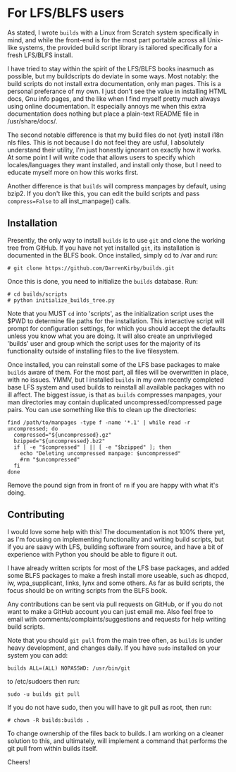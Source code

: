 # For LFS/BLFS users

As stated, I wrote `builds` with a Linux from Scratch system specifically in mind, and while the front-end is for the 
most part portable across all Unix-like systems, the provided build script library is tailored specifically for a fresh
LFS/BLFS install.

I have tried to stay within the spirit of the LFS/BLFS books inasmuch as possible, but my buildscripts do deviate in 
some ways. Most notably: the build scripts do not install extra documentation, only man pages. This is a personal 
preferance of my own. I just don't see the value in installing HTML docs, Gnu info pages, and the like when I find 
myself pretty much always using online documentation. It especially annoys me when this extra documentation does nothing
but place a plain-text README file in /usr/share/docs/<packagename>.

The second notable difference is that my build files do not (yet) install i18n nls files. This is not because I do 
not feel they are usful, I absolutely understand their utility, I'm just honestly ignorant on exactly how it works. At 
some point I will write code that allows users to specify which locales/languages they want installed, and install only 
those, but I need to educate myself more on how this works first. 

Another difference is that `builds` will compress manpages by default, using bzip2. If you don't like this, you can edit
the build scripts and pass `compress=False` to all inst_manpage() calls.

## Installation

Presently, the only way to install `builds` is to use `git` and clone the working tree from GitHub. If you have not yet 
installed `git`, its installation is documented in the BLFS book. Once installed, simply cd to /var and run:

    # git clone https://github.com/DarrenKirby/builds.git

Once this is done, you need to initialize the `builds` database. Run:

    # cd builds/scripts
    # python initialize_builds_tree.py

Note that you MUST `cd` into 'scripts', as the initialization script uses the $PWD to determine file paths for the 
installation. This interactive script will prompt for configuration settings, for which you should accept the defaults
unless you know what you are doing. It will also create an unprivileged 'builds' user and group which the script uses 
for the majority of its functionality outside of installing files to the live filesystem.

Once installed, you can reinstall some of the LFS base packages to make `builds` aware of them. For the most part, all
files will be overwritten in place, with no issues. YMMV, but I installed `builds` in my own recently completed base 
LFS system and used builds to reinstall all available packages with no ill affect. The biggest issue, is that as 
`builds` compresses manpages, your man directories may contain duplicated uncompressed/compressed page pairs. You can 
use something like this to clean up the directories:

    find /path/to/manpages -type f -name '*.1' | while read -r uncompressed; do
      compressed="${uncompressed}.gz"
      bzipped="${uncompressed}.bz2"
      if [ -e "$compressed" ] || [ -e "$bzipped" ]; then
        echo "Deleting uncompressed manpage: $uncompressed"
        #rm "$uncompressed"
      fi
    done

Remove the pound sign from in front of `rm` if you are happy with what it's doing.

## Contributing

I would love some help with this! The documentation is not 100% there yet, as I'm focusing on implementing functionality 
and writing build scripts, but if you are saavy with LFS, building software from source, and have a bit of experience
with Python you should be able to figure it out. 

I have already written scripts for most of the LFS base packages, and added some BLFS packages to make a fresh install 
more useable, such as dhcpcd, iw, wpa_supplicant, links, lynx and some others. As far as build scripts, the focus should
be on writing scripts from the BLFS book.

Any contributions can be sent via pull requests on GitHub, or if you do not want to make a GitHub account you can just 
email me. Also feel free to email with comments/complaints/suggestions and requests for help writing build scripts.

Note that you should `git pull` from the main tree often, as `builds` is under heavy development, and changes daily.
If you have `sudo` installed on your system you can add:

    builds ALL=(ALL) NOPASSWD: /usr/bin/git

to /etc/sudoers then run:

    sudo -u builds git pull

If you do not have sudo, then you will have to git pull as root, then run:

    # chown -R builds:builds .

To change ownership of the files back to builds. I am working on a cleaner solution to this, and ultimately, will 
implement a command that performs the git pull from within builds itself.

Cheers!

